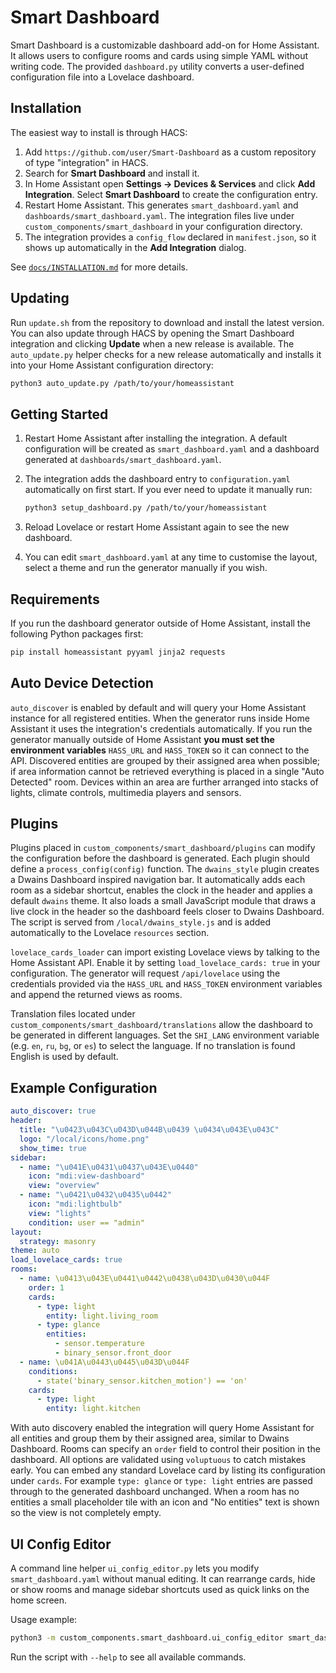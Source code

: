 # Smart Dashboard

Smart Dashboard is a customizable dashboard add-on for Home Assistant. It allows users to configure rooms and cards using simple YAML without writing code. The provided `dashboard.py` utility converts a user-defined configuration file into a Lovelace dashboard.

## Installation

The easiest way to install is through HACS:
1. Add `https://github.com/user/Smart-Dashboard` as a custom repository of type "integration" in HACS.
2. Search for **Smart Dashboard** and install it.
3. In Home Assistant open **Settings → Devices & Services** and click **Add Integration**.
   Select **Smart Dashboard** to create the configuration entry.
4. Restart Home Assistant. This generates `smart_dashboard.yaml` and `dashboards/smart_dashboard.yaml`.
   The integration files live under `custom_components/smart_dashboard` in your configuration directory.
5. The integration provides a `config_flow` declared in `manifest.json`, so it shows up automatically in the **Add Integration** dialog.

See [`docs/INSTALLATION.md`](docs/INSTALLATION.md) for more details.

## Updating

Run `update.sh` from the repository to download and install the latest
version. You can also update through HACS by opening the Smart Dashboard
integration and clicking **Update** when a new release is available.
The `auto_update.py` helper checks for a new release automatically and
installs it into your Home Assistant configuration directory:

```bash
python3 auto_update.py /path/to/your/homeassistant
```

## Getting Started

1. Restart Home Assistant after installing the integration.
   A default configuration will be created as `smart_dashboard.yaml` and a dashboard
   generated at `dashboards/smart_dashboard.yaml`.
2. The integration adds the dashboard entry to `configuration.yaml`
   automatically on first start. If you ever need to update it manually run:

   ```bash
   python3 setup_dashboard.py /path/to/your/homeassistant
   ```

3. Reload Lovelace or restart Home Assistant again to see the new dashboard.
4. You can edit `smart_dashboard.yaml` at any time to customise the layout,
   select a theme and run the generator manually if you wish.

## Requirements

If you run the dashboard generator outside of Home Assistant, install the
following Python packages first:

```bash
pip install homeassistant pyyaml jinja2 requests
```

## Auto Device Detection

`auto_discover` is enabled by default and will query your Home Assistant instance for all registered entities. When the generator runs inside Home Assistant it uses the integration's credentials automatically. If you run the generator manually outside of Home Assistant **you must set the environment variables** `HASS_URL` and `HASS_TOKEN` so it can connect to the API. Discovered entities are grouped by their assigned area when possible; if area information cannot be retrieved everything is placed in a single "Auto Detected" room. Devices within an area are further arranged into stacks of lights, climate controls, multimedia players and sensors.

## Plugins

Plugins placed in `custom_components/smart_dashboard/plugins` can modify the
configuration before the dashboard is generated. Each plugin should define a `process_config(config)` function.
The `dwains_style` plugin creates a Dwains Dashboard inspired navigation bar. It
automatically adds each room as a sidebar shortcut, enables the clock in the
header and applies a default `dwains` theme. It also loads a small JavaScript
module that draws a live clock in the header so the dashboard feels closer to
Dwains Dashboard. The script is served from `/local/dwains_style.js` and is
added automatically to the Lovelace `resources` section.

`lovelace_cards_loader` can import existing Lovelace views by talking to the
Home Assistant API. Enable it by setting `load_lovelace_cards: true` in your
configuration. The generator will request `/api/lovelace` using the credentials
provided via the `HASS_URL` and `HASS_TOKEN` environment variables and append
the returned views as rooms.

Translation files located under `custom_components/smart_dashboard/translations`
allow the dashboard to be generated in different languages. Set the `SHI_LANG`
environment variable (e.g. `en`, `ru`, `bg`, or `es`) to select the language. If no
translation is found English is used by default.

## Example Configuration

```yaml
auto_discover: true
header:
  title: "\u0423\u043C\u043D\u044B\u0439 \u0434\u043E\u043C"
  logo: "/local/icons/home.png"
  show_time: true
sidebar:
  - name: "\u041E\u0431\u0437\u043E\u0440"
    icon: "mdi:view-dashboard"
    view: "overview"
  - name: "\u0421\u0432\u0435\u0442"
    icon: "mdi:lightbulb"
    view: "lights"
    condition: user == "admin"
layout:
  strategy: masonry
theme: auto
load_lovelace_cards: true
rooms:
  - name: \u0413\u043E\u0441\u0442\u0438\u043D\u0430\u044F
    order: 1
    cards:
      - type: light
        entity: light.living_room
      - type: glance
        entities:
          - sensor.temperature
          - binary_sensor.front_door
  - name: \u041A\u0443\u0445\u043D\u044F
    conditions:
      - state('binary_sensor.kitchen_motion') == 'on'
    cards:
      - type: light
        entity: light.kitchen
```

With auto discovery enabled the integration will query Home Assistant for all
entities and group them by their assigned area, similar to Dwains Dashboard.
Rooms can specify an `order` field to control their position in the dashboard.
All options are validated using `voluptuous` to catch mistakes early.
You can embed any standard Lovelace card by listing its configuration under
`cards`. For example `type: glance` or `type: light` entries are passed through
to the generated dashboard unchanged. When a room has no entities a small
placeholder tile with an icon and "No entities" text is shown so the view is not
completely empty.

## UI Config Editor

A command line helper `ui_config_editor.py` lets you modify `smart_dashboard.yaml` without manual editing. It can rearrange cards, hide or show rooms and manage sidebar shortcuts used as quick links on the home screen.

Usage example:

```bash
python3 -m custom_components.smart_dashboard.ui_config_editor smart_dashboard.yaml move-card "Living" 0 1
```

Run the script with `--help` to see all available commands.

